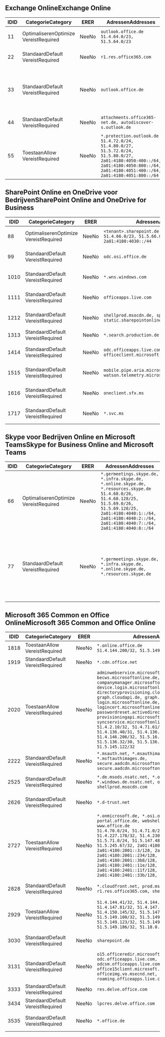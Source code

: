 <!--THIS FILE IS AUTOMATICALLY GENERATED. MANUAL CHANGES WILL BE OVERWRITTEN.-->
<!--Please contact the Office 365 Endpoints team with any questions.-->
<!--Germany endpoints version 2020120100-->
<!--File generated 2021-05-18 11:00:55.7922-->

## <a name="exchange-online"></a><span data-ttu-id="6bea2-101">Exchange Online</span><span class="sxs-lookup"><span data-stu-id="6bea2-101">Exchange Online</span></span>

<span data-ttu-id="6bea2-102">ID</span><span class="sxs-lookup"><span data-stu-id="6bea2-102">ID</span></span> | <span data-ttu-id="6bea2-103">Categorie</span><span class="sxs-lookup"><span data-stu-id="6bea2-103">Category</span></span> | <span data-ttu-id="6bea2-104">ER</span><span class="sxs-lookup"><span data-stu-id="6bea2-104">ER</span></span> | <span data-ttu-id="6bea2-105">Adressen</span><span class="sxs-lookup"><span data-stu-id="6bea2-105">Addresses</span></span> | <span data-ttu-id="6bea2-106">Poorten</span><span class="sxs-lookup"><span data-stu-id="6bea2-106">Ports</span></span>
-- | -------------------- | -- | ----------------------------------------------------------------------------------------------------------------------------------------------------------------------------------------- | -------------------------------
<span data-ttu-id="6bea2-107">1</span><span class="sxs-lookup"><span data-stu-id="6bea2-107">1</span></span> | <span data-ttu-id="6bea2-108">Optimaliseren</span><span class="sxs-lookup"><span data-stu-id="6bea2-108">Optimize</span></span><BR><span data-ttu-id="6bea2-109">Vereist</span><span class="sxs-lookup"><span data-stu-id="6bea2-109">Required</span></span> | <span data-ttu-id="6bea2-110">Nee</span><span class="sxs-lookup"><span data-stu-id="6bea2-110">No</span></span> | `outlook.office.de`<BR>`51.4.64.0/23, 51.5.64.0/23` | <span data-ttu-id="6bea2-111">**TCP:** 443, 80</span><span class="sxs-lookup"><span data-stu-id="6bea2-111">**TCP:** 443, 80</span></span>
<span data-ttu-id="6bea2-112">2</span><span class="sxs-lookup"><span data-stu-id="6bea2-112">2</span></span> | <span data-ttu-id="6bea2-113">Standaard</span><span class="sxs-lookup"><span data-stu-id="6bea2-113">Default</span></span><BR><span data-ttu-id="6bea2-114">Vereist</span><span class="sxs-lookup"><span data-stu-id="6bea2-114">Required</span></span> | <span data-ttu-id="6bea2-115">Nee</span><span class="sxs-lookup"><span data-stu-id="6bea2-115">No</span></span> | `r1.res.office365.com` | <span data-ttu-id="6bea2-116">**TCP:** 443, 80</span><span class="sxs-lookup"><span data-stu-id="6bea2-116">**TCP:** 443, 80</span></span>
<span data-ttu-id="6bea2-117">3</span><span class="sxs-lookup"><span data-stu-id="6bea2-117">3</span></span> | <span data-ttu-id="6bea2-118">Standaard</span><span class="sxs-lookup"><span data-stu-id="6bea2-118">Default</span></span><BR><span data-ttu-id="6bea2-119">Vereist</span><span class="sxs-lookup"><span data-stu-id="6bea2-119">Required</span></span> | <span data-ttu-id="6bea2-120">Nee</span><span class="sxs-lookup"><span data-stu-id="6bea2-120">No</span></span> | `outlook.office.de` | <span data-ttu-id="6bea2-121">**TCP:** 143, 25, 587, 993, 995</span><span class="sxs-lookup"><span data-stu-id="6bea2-121">**TCP:** 143, 25, 587, 993, 995</span></span>
<span data-ttu-id="6bea2-122">4</span><span class="sxs-lookup"><span data-stu-id="6bea2-122">4</span></span> | <span data-ttu-id="6bea2-123">Standaard</span><span class="sxs-lookup"><span data-stu-id="6bea2-123">Default</span></span><BR><span data-ttu-id="6bea2-124">Vereist</span><span class="sxs-lookup"><span data-stu-id="6bea2-124">Required</span></span> | <span data-ttu-id="6bea2-125">Nee</span><span class="sxs-lookup"><span data-stu-id="6bea2-125">No</span></span> | `attachments.office365-net.de, autodiscover-s.outlook.de` | <span data-ttu-id="6bea2-126">**TCP:** 443, 80</span><span class="sxs-lookup"><span data-stu-id="6bea2-126">**TCP:** 443, 80</span></span>
<span data-ttu-id="6bea2-127">5</span><span class="sxs-lookup"><span data-stu-id="6bea2-127">5</span></span> | <span data-ttu-id="6bea2-128">Toestaan</span><span class="sxs-lookup"><span data-stu-id="6bea2-128">Allow</span></span><BR><span data-ttu-id="6bea2-129">Vereist</span><span class="sxs-lookup"><span data-stu-id="6bea2-129">Required</span></span> | <span data-ttu-id="6bea2-130">Nee</span><span class="sxs-lookup"><span data-stu-id="6bea2-130">No</span></span> | `*.protection.outlook.de`<BR>`51.4.72.0/24, 51.4.80.0/27, 51.5.72.0/24, 51.5.80.0/27, 2a01:4180:4050:400::/64, 2a01:4180:4050:800::/64, 2a01:4180:4051:400::/64, 2a01:4180:4051:800::/64` | <span data-ttu-id="6bea2-131">**TCP:** 25, 443</span><span class="sxs-lookup"><span data-stu-id="6bea2-131">**TCP:** 25, 443</span></span>

## <a name="sharepoint-online-and-onedrive-for-business"></a><span data-ttu-id="6bea2-132">SharePoint Online en OneDrive voor Bedrijven</span><span class="sxs-lookup"><span data-stu-id="6bea2-132">SharePoint Online and OneDrive for Business</span></span>

<span data-ttu-id="6bea2-133">ID</span><span class="sxs-lookup"><span data-stu-id="6bea2-133">ID</span></span> | <span data-ttu-id="6bea2-134">Categorie</span><span class="sxs-lookup"><span data-stu-id="6bea2-134">Category</span></span> | <span data-ttu-id="6bea2-135">ER</span><span class="sxs-lookup"><span data-stu-id="6bea2-135">ER</span></span> | <span data-ttu-id="6bea2-136">Adressen</span><span class="sxs-lookup"><span data-stu-id="6bea2-136">Addresses</span></span> | <span data-ttu-id="6bea2-137">Poorten</span><span class="sxs-lookup"><span data-stu-id="6bea2-137">Ports</span></span>
-- | -------------------- | -- | ------------------------------------------------------------------------------ | ----------------
<span data-ttu-id="6bea2-138">8</span><span class="sxs-lookup"><span data-stu-id="6bea2-138">8</span></span> | <span data-ttu-id="6bea2-139">Optimaliseren</span><span class="sxs-lookup"><span data-stu-id="6bea2-139">Optimize</span></span><BR><span data-ttu-id="6bea2-140">Vereist</span><span class="sxs-lookup"><span data-stu-id="6bea2-140">Required</span></span> | <span data-ttu-id="6bea2-141">Nee</span><span class="sxs-lookup"><span data-stu-id="6bea2-141">No</span></span> | `<tenant>.sharepoint.de`<BR>`51.4.66.0/23, 51.5.66.0/23, 2a01:4180:4030::/44` | <span data-ttu-id="6bea2-142">**TCP:** 443, 80</span><span class="sxs-lookup"><span data-stu-id="6bea2-142">**TCP:** 443, 80</span></span>
<span data-ttu-id="6bea2-143">9</span><span class="sxs-lookup"><span data-stu-id="6bea2-143">9</span></span> | <span data-ttu-id="6bea2-144">Standaard</span><span class="sxs-lookup"><span data-stu-id="6bea2-144">Default</span></span><BR><span data-ttu-id="6bea2-145">Vereist</span><span class="sxs-lookup"><span data-stu-id="6bea2-145">Required</span></span> | <span data-ttu-id="6bea2-146">Nee</span><span class="sxs-lookup"><span data-stu-id="6bea2-146">No</span></span> | `odc.osi.office.de` | <span data-ttu-id="6bea2-147">**TCP:** 443, 80</span><span class="sxs-lookup"><span data-stu-id="6bea2-147">**TCP:** 443, 80</span></span>
<span data-ttu-id="6bea2-148">10</span><span class="sxs-lookup"><span data-stu-id="6bea2-148">10</span></span> | <span data-ttu-id="6bea2-149">Standaard</span><span class="sxs-lookup"><span data-stu-id="6bea2-149">Default</span></span><BR><span data-ttu-id="6bea2-150">Vereist</span><span class="sxs-lookup"><span data-stu-id="6bea2-150">Required</span></span> | <span data-ttu-id="6bea2-151">Nee</span><span class="sxs-lookup"><span data-stu-id="6bea2-151">No</span></span> | `*.wns.windows.com` | <span data-ttu-id="6bea2-152">**TCP:** 443, 80</span><span class="sxs-lookup"><span data-stu-id="6bea2-152">**TCP:** 443, 80</span></span>
<span data-ttu-id="6bea2-153">11</span><span class="sxs-lookup"><span data-stu-id="6bea2-153">11</span></span> | <span data-ttu-id="6bea2-154">Standaard</span><span class="sxs-lookup"><span data-stu-id="6bea2-154">Default</span></span><BR><span data-ttu-id="6bea2-155">Vereist</span><span class="sxs-lookup"><span data-stu-id="6bea2-155">Required</span></span> | <span data-ttu-id="6bea2-156">Nee</span><span class="sxs-lookup"><span data-stu-id="6bea2-156">No</span></span> | `officeapps.live.com` | <span data-ttu-id="6bea2-157">**TCP:** 443, 80</span><span class="sxs-lookup"><span data-stu-id="6bea2-157">**TCP:** 443, 80</span></span>
<span data-ttu-id="6bea2-158">12</span><span class="sxs-lookup"><span data-stu-id="6bea2-158">12</span></span> | <span data-ttu-id="6bea2-159">Standaard</span><span class="sxs-lookup"><span data-stu-id="6bea2-159">Default</span></span><BR><span data-ttu-id="6bea2-160">Vereist</span><span class="sxs-lookup"><span data-stu-id="6bea2-160">Required</span></span> | <span data-ttu-id="6bea2-161">Nee</span><span class="sxs-lookup"><span data-stu-id="6bea2-161">No</span></span> | `shellprod.msocdn.de, spoprod-a.akamaihd.net, static.sharepointonline.com` | <span data-ttu-id="6bea2-162">**TCP:** 443, 80</span><span class="sxs-lookup"><span data-stu-id="6bea2-162">**TCP:** 443, 80</span></span>
<span data-ttu-id="6bea2-163">13</span><span class="sxs-lookup"><span data-stu-id="6bea2-163">13</span></span> | <span data-ttu-id="6bea2-164">Standaard</span><span class="sxs-lookup"><span data-stu-id="6bea2-164">Default</span></span><BR><span data-ttu-id="6bea2-165">Vereist</span><span class="sxs-lookup"><span data-stu-id="6bea2-165">Required</span></span> | <span data-ttu-id="6bea2-166">Nee</span><span class="sxs-lookup"><span data-stu-id="6bea2-166">No</span></span> | `*.search.production.de.azuretrafficmanager.de` | <span data-ttu-id="6bea2-167">**TCP:** 443</span><span class="sxs-lookup"><span data-stu-id="6bea2-167">**TCP:** 443</span></span>
<span data-ttu-id="6bea2-168">14</span><span class="sxs-lookup"><span data-stu-id="6bea2-168">14</span></span> | <span data-ttu-id="6bea2-169">Standaard</span><span class="sxs-lookup"><span data-stu-id="6bea2-169">Default</span></span><BR><span data-ttu-id="6bea2-170">Vereist</span><span class="sxs-lookup"><span data-stu-id="6bea2-170">Required</span></span> | <span data-ttu-id="6bea2-171">Nee</span><span class="sxs-lookup"><span data-stu-id="6bea2-171">No</span></span> | `odc.officeapps.live.com, officeclient.microsoft.com` | <span data-ttu-id="6bea2-172">**TCP:** 443, 80</span><span class="sxs-lookup"><span data-stu-id="6bea2-172">**TCP:** 443, 80</span></span>
<span data-ttu-id="6bea2-173">15</span><span class="sxs-lookup"><span data-stu-id="6bea2-173">15</span></span> | <span data-ttu-id="6bea2-174">Standaard</span><span class="sxs-lookup"><span data-stu-id="6bea2-174">Default</span></span><BR><span data-ttu-id="6bea2-175">Vereist</span><span class="sxs-lookup"><span data-stu-id="6bea2-175">Required</span></span> | <span data-ttu-id="6bea2-176">Nee</span><span class="sxs-lookup"><span data-stu-id="6bea2-176">No</span></span> | `mobile.pipe.aria.microsoft.com, ssw.live.com, watson.telemetry.microsoft.com` | <span data-ttu-id="6bea2-177">**TCP:** 443, 80</span><span class="sxs-lookup"><span data-stu-id="6bea2-177">**TCP:** 443, 80</span></span>
<span data-ttu-id="6bea2-178">16</span><span class="sxs-lookup"><span data-stu-id="6bea2-178">16</span></span> | <span data-ttu-id="6bea2-179">Standaard</span><span class="sxs-lookup"><span data-stu-id="6bea2-179">Default</span></span><BR><span data-ttu-id="6bea2-180">Vereist</span><span class="sxs-lookup"><span data-stu-id="6bea2-180">Required</span></span> | <span data-ttu-id="6bea2-181">Nee</span><span class="sxs-lookup"><span data-stu-id="6bea2-181">No</span></span> | `oneclient.sfx.ms` | <span data-ttu-id="6bea2-182">**TCP:** 443, 80</span><span class="sxs-lookup"><span data-stu-id="6bea2-182">**TCP:** 443, 80</span></span>
<span data-ttu-id="6bea2-183">17</span><span class="sxs-lookup"><span data-stu-id="6bea2-183">17</span></span> | <span data-ttu-id="6bea2-184">Standaard</span><span class="sxs-lookup"><span data-stu-id="6bea2-184">Default</span></span><BR><span data-ttu-id="6bea2-185">Vereist</span><span class="sxs-lookup"><span data-stu-id="6bea2-185">Required</span></span> | <span data-ttu-id="6bea2-186">Nee</span><span class="sxs-lookup"><span data-stu-id="6bea2-186">No</span></span> | `*.svc.ms` | <span data-ttu-id="6bea2-187">**TCP:** 443, 80</span><span class="sxs-lookup"><span data-stu-id="6bea2-187">**TCP:** 443, 80</span></span>

## <a name="skype-for-business-online-and-microsoft-teams"></a><span data-ttu-id="6bea2-188">Skype voor Bedrijven Online en Microsoft Teams</span><span class="sxs-lookup"><span data-stu-id="6bea2-188">Skype for Business Online and Microsoft Teams</span></span>

<span data-ttu-id="6bea2-189">ID</span><span class="sxs-lookup"><span data-stu-id="6bea2-189">ID</span></span> | <span data-ttu-id="6bea2-190">Categorie</span><span class="sxs-lookup"><span data-stu-id="6bea2-190">Category</span></span> | <span data-ttu-id="6bea2-191">ER</span><span class="sxs-lookup"><span data-stu-id="6bea2-191">ER</span></span> | <span data-ttu-id="6bea2-192">Adressen</span><span class="sxs-lookup"><span data-stu-id="6bea2-192">Addresses</span></span> | <span data-ttu-id="6bea2-193">Poorten</span><span class="sxs-lookup"><span data-stu-id="6bea2-193">Ports</span></span>
-- | -------------------- | -- | ----------------------------------------------------------------------------------------------------------------------------------------------------------------------------------------------------------------------------------------------- | --------------------------------------------------
<span data-ttu-id="6bea2-194">6</span><span class="sxs-lookup"><span data-stu-id="6bea2-194">6</span></span> | <span data-ttu-id="6bea2-195">Optimaliseren</span><span class="sxs-lookup"><span data-stu-id="6bea2-195">Optimize</span></span><BR><span data-ttu-id="6bea2-196">Vereist</span><span class="sxs-lookup"><span data-stu-id="6bea2-196">Required</span></span> | <span data-ttu-id="6bea2-197">Nee</span><span class="sxs-lookup"><span data-stu-id="6bea2-197">No</span></span> | `*.germeetings.skype.de, *.infra.skype.de, *.online.skype.de, *.resources.skype.de`<BR>`51.4.68.0/26, 51.4.68.128/25, 51.5.69.0/26, 51.5.69.128/25, 2a01:4180:4040:1::/64, 2a01:4180:4040:2::/64, 2a01:4180:4040:7::/64, 2a01:4180:4040:8::/64` | <span data-ttu-id="6bea2-198">**TCP:** 443, 80</span><span class="sxs-lookup"><span data-stu-id="6bea2-198">**TCP:** 443, 80</span></span><BR><span data-ttu-id="6bea2-199">**UDP:** 3478</span><span class="sxs-lookup"><span data-stu-id="6bea2-199">**UDP:** 3478</span></span>
<span data-ttu-id="6bea2-200">7</span><span class="sxs-lookup"><span data-stu-id="6bea2-200">7</span></span> | <span data-ttu-id="6bea2-201">Standaard</span><span class="sxs-lookup"><span data-stu-id="6bea2-201">Default</span></span><BR><span data-ttu-id="6bea2-202">Vereist</span><span class="sxs-lookup"><span data-stu-id="6bea2-202">Required</span></span> | <span data-ttu-id="6bea2-203">Nee</span><span class="sxs-lookup"><span data-stu-id="6bea2-203">No</span></span> | `*.germeetings.skype.de, *.infra.skype.de, *.online.skype.de, *.resources.skype.de` | <span data-ttu-id="6bea2-204">**TCP:** 5061, 50000-59999</span><span class="sxs-lookup"><span data-stu-id="6bea2-204">**TCP:** 5061, 50000-59999</span></span><BR><span data-ttu-id="6bea2-205">**UDP:** 50000-59999</span><span class="sxs-lookup"><span data-stu-id="6bea2-205">**UDP:** 50000-59999</span></span>

## <a name="microsoft-365-common-and-office-online"></a><span data-ttu-id="6bea2-206">Microsoft 365 Common en Office Online</span><span class="sxs-lookup"><span data-stu-id="6bea2-206">Microsoft 365 Common and Office Online</span></span>

<span data-ttu-id="6bea2-207">ID</span><span class="sxs-lookup"><span data-stu-id="6bea2-207">ID</span></span> | <span data-ttu-id="6bea2-208">Categorie</span><span class="sxs-lookup"><span data-stu-id="6bea2-208">Category</span></span> | <span data-ttu-id="6bea2-209">ER</span><span class="sxs-lookup"><span data-stu-id="6bea2-209">ER</span></span> | <span data-ttu-id="6bea2-210">Adressen</span><span class="sxs-lookup"><span data-stu-id="6bea2-210">Addresses</span></span> | <span data-ttu-id="6bea2-211">Poorten</span><span class="sxs-lookup"><span data-stu-id="6bea2-211">Ports</span></span>
-- | ------------------- | -- | -------------------------------------------------------------------------------------------------------------------------------------------------------------------------------------------------------------------------------------------------------------------------------------------------------------------------------------------------------------------------------------------------------------------------------------------------------------------------------------------------------------------------------------------------------------------------------------------------------------------------- | ----------------
<span data-ttu-id="6bea2-212">18</span><span class="sxs-lookup"><span data-stu-id="6bea2-212">18</span></span> | <span data-ttu-id="6bea2-213">Toestaan</span><span class="sxs-lookup"><span data-stu-id="6bea2-213">Allow</span></span><BR><span data-ttu-id="6bea2-214">Vereist</span><span class="sxs-lookup"><span data-stu-id="6bea2-214">Required</span></span> | <span data-ttu-id="6bea2-215">Nee</span><span class="sxs-lookup"><span data-stu-id="6bea2-215">No</span></span> | `*.online.office.de`<BR>`51.4.144.200/32, 51.5.149.3/32, 51.18.16.0/23` | <span data-ttu-id="6bea2-216">**TCP:** 443</span><span class="sxs-lookup"><span data-stu-id="6bea2-216">**TCP:** 443</span></span>
<span data-ttu-id="6bea2-217">19</span><span class="sxs-lookup"><span data-stu-id="6bea2-217">19</span></span> | <span data-ttu-id="6bea2-218">Standaard</span><span class="sxs-lookup"><span data-stu-id="6bea2-218">Default</span></span><BR><span data-ttu-id="6bea2-219">Vereist</span><span class="sxs-lookup"><span data-stu-id="6bea2-219">Required</span></span> | <span data-ttu-id="6bea2-220">Nee</span><span class="sxs-lookup"><span data-stu-id="6bea2-220">No</span></span> | `*.cdn.office.net` | <span data-ttu-id="6bea2-221">**TCP:** 443</span><span class="sxs-lookup"><span data-stu-id="6bea2-221">**TCP:** 443</span></span>
<span data-ttu-id="6bea2-222">20</span><span class="sxs-lookup"><span data-stu-id="6bea2-222">20</span></span> | <span data-ttu-id="6bea2-223">Toestaan</span><span class="sxs-lookup"><span data-stu-id="6bea2-223">Allow</span></span><BR><span data-ttu-id="6bea2-224">Vereist</span><span class="sxs-lookup"><span data-stu-id="6bea2-224">Required</span></span> | <span data-ttu-id="6bea2-225">Nee</span><span class="sxs-lookup"><span data-stu-id="6bea2-225">No</span></span> | `adminwebservice.microsoftonline.de, becws.microsoftonline.de, companymanager.microsoftonline.de, device.login.microsoftonline.de, directoryprovisioning.cloudapi.de, graph.cloudapi.de, graph.microsoft.de, login.microsoftonline.de, logincert.microsoftonline.de, pas.cloudapi.de, passwordreset.activedirectory.microsoftazure.de, provisioningapi.microsoftonline.de, syncservice.microsoftonline.de`<BR>`51.4.2.10/32, 51.4.71.61/32, 51.4.136.38/31, 51.4.136.40/31, 51.4.136.42/32, 51.4.146.38/32, 51.4.146.206/32, 51.5.16.7/32, 51.5.71.22/32, 51.5.136.32/30, 51.5.136.36/32, 51.5.145.29/32, 51.5.145.122/32` | <span data-ttu-id="6bea2-226">**TCP:** 443, 80</span><span class="sxs-lookup"><span data-stu-id="6bea2-226">**TCP:** 443, 80</span></span>
<span data-ttu-id="6bea2-227">22</span><span class="sxs-lookup"><span data-stu-id="6bea2-227">22</span></span> | <span data-ttu-id="6bea2-228">Standaard</span><span class="sxs-lookup"><span data-stu-id="6bea2-228">Default</span></span><BR><span data-ttu-id="6bea2-229">Vereist</span><span class="sxs-lookup"><span data-stu-id="6bea2-229">Required</span></span> | <span data-ttu-id="6bea2-230">Nee</span><span class="sxs-lookup"><span data-stu-id="6bea2-230">No</span></span> | `*.msauth.net, *.msauthimages.de, *.msftauth.net, *.msftauthimages.de, secure.aadcdn.microsoftonline-p.com, secure.aadcdn.microsoftonline-p.de` | <span data-ttu-id="6bea2-231">**TCP:** 443, 80</span><span class="sxs-lookup"><span data-stu-id="6bea2-231">**TCP:** 443, 80</span></span>
<span data-ttu-id="6bea2-232">25</span><span class="sxs-lookup"><span data-stu-id="6bea2-232">25</span></span> | <span data-ttu-id="6bea2-233">Standaard</span><span class="sxs-lookup"><span data-stu-id="6bea2-233">Default</span></span><BR><span data-ttu-id="6bea2-234">Vereist</span><span class="sxs-lookup"><span data-stu-id="6bea2-234">Required</span></span> | <span data-ttu-id="6bea2-235">Nee</span><span class="sxs-lookup"><span data-stu-id="6bea2-235">No</span></span> | `*.de.msods.nsatc.net, *.office.de.akadns.net, *.windows.de.nsatc.net, officehome.msocdn.de, shellprod.msocdn.com` | <span data-ttu-id="6bea2-236">**TCP:** 443, 80</span><span class="sxs-lookup"><span data-stu-id="6bea2-236">**TCP:** 443, 80</span></span>
<span data-ttu-id="6bea2-237">26</span><span class="sxs-lookup"><span data-stu-id="6bea2-237">26</span></span> | <span data-ttu-id="6bea2-238">Standaard</span><span class="sxs-lookup"><span data-stu-id="6bea2-238">Default</span></span><BR><span data-ttu-id="6bea2-239">Vereist</span><span class="sxs-lookup"><span data-stu-id="6bea2-239">Required</span></span> | <span data-ttu-id="6bea2-240">Nee</span><span class="sxs-lookup"><span data-stu-id="6bea2-240">No</span></span> | `*.d-trust.net` | <span data-ttu-id="6bea2-241">**TCP:** 443, 80</span><span class="sxs-lookup"><span data-stu-id="6bea2-241">**TCP:** 443, 80</span></span>
<span data-ttu-id="6bea2-242">27</span><span class="sxs-lookup"><span data-stu-id="6bea2-242">27</span></span> | <span data-ttu-id="6bea2-243">Toestaan</span><span class="sxs-lookup"><span data-stu-id="6bea2-243">Allow</span></span><BR><span data-ttu-id="6bea2-244">Vereist</span><span class="sxs-lookup"><span data-stu-id="6bea2-244">Required</span></span> | <span data-ttu-id="6bea2-245">Nee</span><span class="sxs-lookup"><span data-stu-id="6bea2-245">No</span></span> | `*.onmicrosoft.de, *.osi.office.de, office.de, portal.office.de, webshell.suite.office.de, www.office.de`<BR>`51.4.70.0/24, 51.4.71.0/24, 51.4.226.115/32, 51.4.227.178/32, 51.4.230.178/32, 51.5.70.0/24, 51.5.71.0/24, 51.5.147.48/32, 51.5.242.163/32, 51.5.245.67/32, 2a01:4180:2001::2/128, 2a01:4180:2001::3/128, 2a01:4180:2001::92/128, 2a01:4180:2001::234/128, 2a01:4180:2001::3b8/128, 2a01:4180:2401::5/128, 2a01:4180:2401::11e/128, 2a01:4180:2401::11f/128, 2a01:4180:2401::33b/128, 2a01:4180:2401::55b/128` | <span data-ttu-id="6bea2-246">**TCP:** 443, 80</span><span class="sxs-lookup"><span data-stu-id="6bea2-246">**TCP:** 443, 80</span></span>
<span data-ttu-id="6bea2-247">28</span><span class="sxs-lookup"><span data-stu-id="6bea2-247">28</span></span> | <span data-ttu-id="6bea2-248">Standaard</span><span class="sxs-lookup"><span data-stu-id="6bea2-248">Default</span></span><BR><span data-ttu-id="6bea2-249">Vereist</span><span class="sxs-lookup"><span data-stu-id="6bea2-249">Required</span></span> | <span data-ttu-id="6bea2-250">Nee</span><span class="sxs-lookup"><span data-stu-id="6bea2-250">No</span></span> | `*.cloudfront.net, prod.msocdn.de, r1.res.office365.com, shellprod.msocdn.de` | <span data-ttu-id="6bea2-251">**TCP:** 443, 80</span><span class="sxs-lookup"><span data-stu-id="6bea2-251">**TCP:** 443, 80</span></span>
<span data-ttu-id="6bea2-252">29</span><span class="sxs-lookup"><span data-stu-id="6bea2-252">29</span></span> | <span data-ttu-id="6bea2-253">Toestaan</span><span class="sxs-lookup"><span data-stu-id="6bea2-253">Allow</span></span><BR><span data-ttu-id="6bea2-254">Vereist</span><span class="sxs-lookup"><span data-stu-id="6bea2-254">Required</span></span> | <span data-ttu-id="6bea2-255">Nee</span><span class="sxs-lookup"><span data-stu-id="6bea2-255">No</span></span> | `51.4.144.41/32, 51.4.144.174/32, 51.4.145.38/32, 51.4.147.81/32, 51.4.147.233/32, 51.4.148.12/32, 51.4.150.145/32, 51.5.147.242/32, 51.5.149.100/32, 51.5.149.119/32, 51.5.149.123/32, 51.5.149.180/32, 51.5.149.186/32, 51.18.0.0/21` | <span data-ttu-id="6bea2-256">**TCP:** 443, 80</span><span class="sxs-lookup"><span data-stu-id="6bea2-256">**TCP:** 443, 80</span></span>
<span data-ttu-id="6bea2-257">30</span><span class="sxs-lookup"><span data-stu-id="6bea2-257">30</span></span> | <span data-ttu-id="6bea2-258">Standaard</span><span class="sxs-lookup"><span data-stu-id="6bea2-258">Default</span></span><BR><span data-ttu-id="6bea2-259">Vereist</span><span class="sxs-lookup"><span data-stu-id="6bea2-259">Required</span></span> | <span data-ttu-id="6bea2-260">Nee</span><span class="sxs-lookup"><span data-stu-id="6bea2-260">No</span></span> | `sharepoint.de` | <span data-ttu-id="6bea2-261">**TCP:** 443, 80</span><span class="sxs-lookup"><span data-stu-id="6bea2-261">**TCP:** 443, 80</span></span>
<span data-ttu-id="6bea2-262">31</span><span class="sxs-lookup"><span data-stu-id="6bea2-262">31</span></span> | <span data-ttu-id="6bea2-263">Standaard</span><span class="sxs-lookup"><span data-stu-id="6bea2-263">Default</span></span><BR><span data-ttu-id="6bea2-264">Vereist</span><span class="sxs-lookup"><span data-stu-id="6bea2-264">Required</span></span> | <span data-ttu-id="6bea2-265">Nee</span><span class="sxs-lookup"><span data-stu-id="6bea2-265">No</span></span> | `o15.officeredir.microsoft.com, odc.officeapps.live.com, odcsm.officeapps.live.com, office.microsoft.com, office15client.microsoft.com, officeimg.vo.msecnd.net, roaming.officeapps.live.com` | <span data-ttu-id="6bea2-266">**TCP:** 443, 80</span><span class="sxs-lookup"><span data-stu-id="6bea2-266">**TCP:** 443, 80</span></span>
<span data-ttu-id="6bea2-267">33</span><span class="sxs-lookup"><span data-stu-id="6bea2-267">33</span></span> | <span data-ttu-id="6bea2-268">Standaard</span><span class="sxs-lookup"><span data-stu-id="6bea2-268">Default</span></span><BR><span data-ttu-id="6bea2-269">Vereist</span><span class="sxs-lookup"><span data-stu-id="6bea2-269">Required</span></span> | <span data-ttu-id="6bea2-270">Nee</span><span class="sxs-lookup"><span data-stu-id="6bea2-270">No</span></span> | `res.delve.office.com` | <span data-ttu-id="6bea2-271">**TCP:** 443</span><span class="sxs-lookup"><span data-stu-id="6bea2-271">**TCP:** 443</span></span>
<span data-ttu-id="6bea2-272">34</span><span class="sxs-lookup"><span data-stu-id="6bea2-272">34</span></span> | <span data-ttu-id="6bea2-273">Standaard</span><span class="sxs-lookup"><span data-stu-id="6bea2-273">Default</span></span><BR><span data-ttu-id="6bea2-274">Vereist</span><span class="sxs-lookup"><span data-stu-id="6bea2-274">Required</span></span> | <span data-ttu-id="6bea2-275">Nee</span><span class="sxs-lookup"><span data-stu-id="6bea2-275">No</span></span> | `lpcres.delve.office.com` | <span data-ttu-id="6bea2-276">**TCP:** 443</span><span class="sxs-lookup"><span data-stu-id="6bea2-276">**TCP:** 443</span></span>
<span data-ttu-id="6bea2-277">35</span><span class="sxs-lookup"><span data-stu-id="6bea2-277">35</span></span> | <span data-ttu-id="6bea2-278">Standaard</span><span class="sxs-lookup"><span data-stu-id="6bea2-278">Default</span></span><BR><span data-ttu-id="6bea2-279">Vereist</span><span class="sxs-lookup"><span data-stu-id="6bea2-279">Required</span></span> | <span data-ttu-id="6bea2-280">Nee</span><span class="sxs-lookup"><span data-stu-id="6bea2-280">No</span></span> | `*.office.de` | <span data-ttu-id="6bea2-281">**TCP:** 443, 80</span><span class="sxs-lookup"><span data-stu-id="6bea2-281">**TCP:** 443, 80</span></span>
